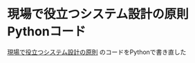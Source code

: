 # 現場で役立つシステム設計の原則 Pythonコード 
[現場で役立つシステム設計の原則](https://gihyo.jp/book/2017/978-4-7741-9087-7) のコードをPythonで書き直した  

